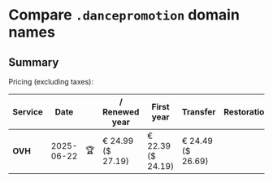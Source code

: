 # Compare `.dancepromotion` domain names

## Summary

Pricing (excluding taxes):

| Service | Date |  | / Renewed year | First year | Transfer | Restoration |
|--|--|--|--|--|--|--|
| **OVH** | 2025-06-22 | 🏆 | € 24.99<br>($ 27.19) | € 22.39<br>($ 24.19) | € 24.49<br>($ 26.69) |  |
